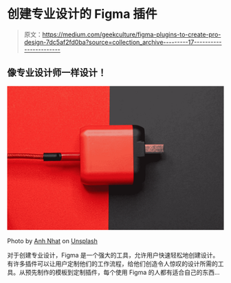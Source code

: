 # 创建专业设计的 Figma 插件

> 原文：<https://medium.com/geekculture/figma-plugins-to-create-pro-design-7dc5af2fd0ba?source=collection_archive---------17----------------------->

## 像专业设计师一样设计！

![](img/4ef109ceab946ebd9e282f06fe53a52a.png)

Photo by [Anh Nhat](https://unsplash.com/@anhnhat1205?utm_source=medium&utm_medium=referral) on [Unsplash](https://unsplash.com?utm_source=medium&utm_medium=referral)

对于创建专业设计，Figma 是一个强大的工具，允许用户快速轻松地创建设计。有许多插件可以让用户定制他们的工作流程，给他们创造令人惊叹的设计所需的工具。从预先制作的模板到定制插件，每个使用 Figma 的人都有适合自己的东西…